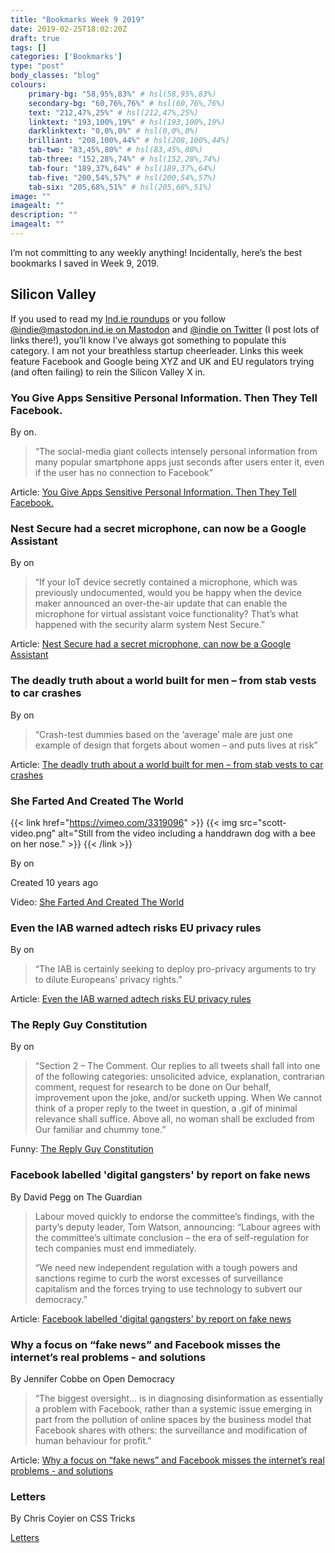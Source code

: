 ```yaml
---
title: "Bookmarks Week 9 2019"
date: 2019-02-25T18:02:20Z
draft: true
tags: []
categories: ['Bookmarks']
type: "post"
body_classes: "blog"
colours:
    primary-bg: "58,95%,83%" # hsl(58,95%,83%)
    secondary-bg: "60,76%,76%" # hsl(60,76%,76%)
    text: "212,47%,25%" # hsl(212,47%,25%)
    linktext: "193,100%,19%" # hsl(193,100%,19%)
    darklinktext: "0,0%,0%" # hsl(0,0%,0%)
    brilliant: "208,100%,44%" # hsl(208,100%,44%)
    tab-two: "83,45%,80%" # hsl(83,45%,80%)
    tab-three: "152,28%,74%" # hsl(152,28%,74%)
    tab-four: "189,37%,64%" # hsl(189,37%,64%)
    tab-five: "200,54%,57%" # hsl(200,54%,57%)
    tab-six: "205,68%,51%" # hsl(205,68%,51%)
image: ""
imagealt: ""
description: ""
imagealt: ""
---
```


I’m not committing to any weekly anything! Incidentally, here’s the best bookmarks I saved in Week 9, 2019.<!--more-->

## Silicon Valley

If you used to read my [Ind.ie roundups](https://ind.ie/news) or you follow [@indie@mastodon.ind.ie on Mastodon](https://mastodon.ind.ie/@indie) and [@indie on Twitter](https://twitter.com/indie) (I post lots of links there!), you’ll know I’ve always got something to populate this category. I am not your breathless startup cheerleader. Links this week feature Facebook and Google being XYZ and UK and EU regulators trying (and often failing) to rein the Silicon Valley X in.

### You Give Apps Sensitive Personal Information. Then They Tell Facebook.

By on.

> “The social-media giant collects intensely personal information from many popular smartphone apps just seconds after users enter it, even if the user has no connection to Facebook”

Article: [You Give Apps Sensitive Personal Information. Then They Tell Facebook.](https://www.wsj.com/articles/you-give-apps-sensitive-personal-information-then-they-tell-facebook-11550851636)



### Nest Secure had a secret microphone, can now be a Google Assistant

By on

> “If your IoT device secretly contained a microphone, which was previously undocumented, would you be happy when the device maker announced an over-the-air update that can enable the microphone for virtual assistant voice functionality? That’s what happened with the security alarm system Nest Secure.”

Article: [Nest Secure had a secret microphone, can now be a Google Assistant](https://www.csoonline.com/article/3336227/security/nest-secure-had-a-secret-microphone-can-now-be-a-google-assistant.html)



### The deadly truth about a world built for men – from stab vests to car crashes

By on

> “Crash-test dummies based on the ‘average’ male are just one example of design that forgets about women – and puts lives at risk”

Article: [The deadly truth about a world built for men – from stab vests to car crashes](https://www.theguardian.com/lifeandstyle/2019/feb/23/truth-world-built-for-men-car-crashes)



### She Farted And Created The World

{{< link href="https://vimeo.com/3319096" >}}
    {{< img src="scott-video.png" alt="Still from the video including a handdrawn dog with a bee on her nose." >}}
{{< /link >}}

By on

Created 10 years ago

Video: [She Farted And Created The World](https://vimeo.com/3319096)


### Even the IAB warned adtech risks EU privacy rules

By on

> “The IAB is certainly seeking to deploy pro-privacy arguments to try to dilute Europeans’ privacy rights.”

Article: [Even the IAB warned adtech risks EU privacy rules](https://techcrunch.com/2019/02/21/even-the-iab-warned-adtech-risks-eu-privacy-rules/)



### The Reply Guy Constitution

By on

> “Section 2 – The Comment. Our replies to all tweets shall fall into one of the following categories: unsolicited advice, explanation, contrarian comment, request for research to be done on Our behalf, improvement upon the joke, and/or sucketh upping. When We cannot think of a proper reply to the tweet in question, a .gif of minimal relevance shall suffice. Above all, no woman shall be excluded from Our familiar and chummy tone.”

Funny: [The Reply Guy Constitution](https://www.mcsweeneys.net/articles/the-reply-guy-constitution)



### Facebook labelled 'digital gangsters' by report on fake news

By David Pegg on The Guardian 

> Labour moved quickly to endorse the committee’s findings, with the party’s deputy leader, Tom Watson, announcing: “Labour agrees with the committee’s ultimate conclusion – the era of self-regulation for tech companies must end immediately. 
>
> “We need new independent regulation with a tough powers and sanctions regime to curb the worst excesses of surveillance capitalism and the forces trying to use technology to subvert our democracy.”

Article: [Facebook labelled 'digital gangsters' by report on fake news](https://www.theguardian.com/technology/2019/feb/18/facebook-fake-news-investigation-report-regulation-privacy-law-dcms)



### Why a focus on “fake news” and Facebook misses the internet’s real problems - and solutions

By Jennifer Cobbe on Open Democracy

> “The biggest oversight… is in diagnosing disinformation as essentially a problem with Facebook, rather than a systemic issue emerging in part from the pollution of online spaces by the business model that Facebook shares with others: the surveillance and modification of human behaviour for profit.”

Article: [Why a focus on “fake news” and Facebook misses the internet’s real problems - and solutions](https://www.opendemocracy.net/uk/jennifer-cobbe/why-focus-on-fake-news-and-facebook-misses-internets-real-problems-and-solutions)



### <span>L</span><span>e</span><span>t</span><span>t</span><span>e</span><span>r</span><span>s</span>
By Chris Coyier on CSS Tricks

>

[<span>L</span><span>e</span><span>t</span><span>t</span><span>e</span><span>r</span><span>s</span>](https://css-tricks.com/spanl-spanspane-spanspant-spanspant-spanspane-spanspanr-spanspans-span/)
